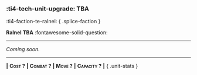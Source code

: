 ### :ti4-tech-unit-upgrade: **TBA**
:ti4-faction-te-ralnel:
{ .splice-faction }

**Ralnel TBA** :fontawesome-solid-question:

---

_Coming soon._

---

__|__ <span style="font-variant:small-caps;white-space: nowrap;">**Cost ?**</span> __|__ <span style="font-variant:small-caps;white-space: nowrap;">**Combat ?**</span> __|__ <span style="font-variant:small-caps;white-space: nowrap;">**Move ?**</span> __|__ <span style="font-variant:small-caps;white-space: nowrap;">**Capacity ?**</span> __|__
{ .unit-stats }
